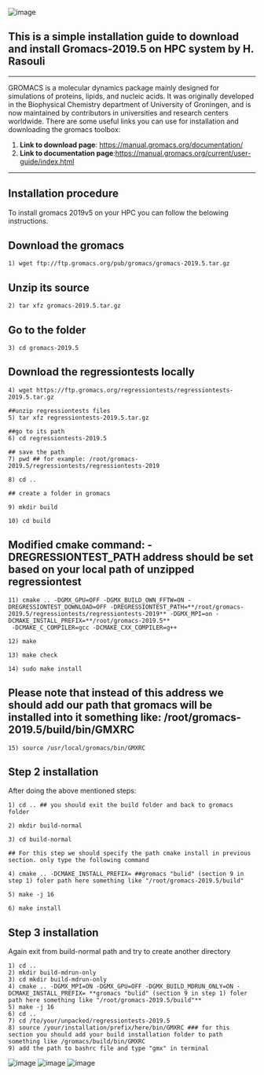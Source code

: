 ![image](https://user-images.githubusercontent.com/17006122/156988869-f6f5e426-efb7-468f-bbf0-e52662feb3d7.png)

## This is a simple installation guide to download and install Gromacs-2019.5 on HPC system by H. Rasouli
********************************************************************************************
GROMACS is a molecular dynamics package mainly designed for simulations of proteins, lipids, and nucleic acids. 
It was originally developed in the Biophysical Chemistry department of University of Groningen, and is now maintained by contributors in universities and research centers worldwide.
There are some useful links you can use for installation and downloading the gromacs toolbox:

1. **Link to download page**: https://manual.gromacs.org/documentation/
2. **Link to documentation page**:https://manual.gromacs.org/current/user-guide/index.html
********************************************************************************************



## Installation procedure
To install gromacs 2019v5 on your HPC you can follow the belowing instructions. 

## Download the gromacs
````
1) wget ftp://ftp.gromacs.org/pub/gromacs/gromacs-2019.5.tar.gz
````

## Unzip its source
````
2) tar xfz gromacs-2019.5.tar.gz
````

## Go to the folder 

````
3) cd gromacs-2019.5
````

## Download the regressiontests locally
````
4) wget https://ftp.gromacs.org/regressiontests/regressiontests-2019.5.tar.gz

##unzip regressiontests files
5) tar xfz regressiontests-2019.5.tar.gz

##go to its path
6) cd regressiontests-2019.5

## save the path
7) pwd ## for example: /root/gromacs-2019.5/regressiontests/regressiontests-2019

8) cd ..

## create a folder in gromacs 

9) mkdir build

10) cd build
````
 

## Modified cmake command: -DREGRESSIONTEST_PATH address should be set based on your local path of unzipped regressiontest
````
11) cmake .. -DGMX_GPU=OFF -DGMX_BUILD_OWN_FFTW=ON -DREGRESSIONTEST_DOWNLOAD=OFF -DREGRESSIONTEST_PATH=**/root/gromacs-2019.5/regressiontests/regressiontests-2019** -DGMX_MPI=on -DCMAKE_INSTALL_PREFIX=**/root/gromacs-2019.5**
 -DCMAKE_C_COMPILER=gcc -DCMAKE_CXX_COMPILER=g++

12) make

13) make check

14) sudo make install
````

## Please note that instead of this address we should add our path that gromacs will be installed into it something like: /root/gromacs-2019.5/build/bin/GMXRC
````
15) source /usr/local/gromacs/bin/GMXRC 
````

## Step 2 installation

After doing the above mentioned steps:
````
1) cd .. ## you should exit the build folder and back to gromacs folder

2) mkdir build-normal

3) cd build-normal

## For this step we should specify the path cmake install in previous section. only type the following command

4) cmake .. -DCMAKE_INSTALL_PREFIX= ##gromacs "bulid" (section 9 in step 1) foler path here something like "/root/gromacs-2019.5/build"

5) make -j 16

6) make install
````

## Step 3 installation

Again exit from build-normal path and try to create another directory

````
1) cd ..
2) mkdir build-mdrun-only
3) cd mkdir build-mdrun-only
4) cmake .. -DGMX_MPI=ON -DGMX_GPU=OFF -DGMX_BUILD_MDRUN_ONLY=ON -DCMAKE_INSTALL_PREFIX= **gromacs "bulid" (section 9 in step 1) foler path here something like "/root/gromacs-2019.5/build"**
5) make -j 16
6) cd ..
7) cd /to/your/unpacked/regressiontests-2019.5
8) source /your/installation/prefix/here/bin/GMXRC ### for this section you should add your build installation folder to path  something like /gromacs/build/bin/GMXRC
9) add the path to bashrc file and type "gmx" in terminal
````

![image](https://user-images.githubusercontent.com/17006122/156990962-d9dbb935-6f51-4244-9d19-bcf006815122.png)
![image](https://user-images.githubusercontent.com/17006122/156991029-93456c1b-0db6-42fd-a3c8-179d90451312.png)
![image](https://user-images.githubusercontent.com/17006122/156991073-b7d29a76-e4f2-4a7e-b548-cceba32d3383.png)



